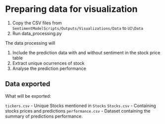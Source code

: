 # Preparing data for visualization

1. Copy the CSV files from `SentimentModelScripts/Outputs/Visualizations/Data` to `UI\Data`
2. Run data_processing.py

The data processing will 
1. Include the prediction data with and without sentiment in the stock price table
2. Extract unique ocurrences of stock
3. Analyse the prediction performance

## Data exported

What will be exported:

`tickers.csv` - Unique Stocks mentioned in `Stocks`
`Stocks.csv` - Containing stocks prices and predictions
`performance.csv` - Dataset containing the summary of predictions performance.

